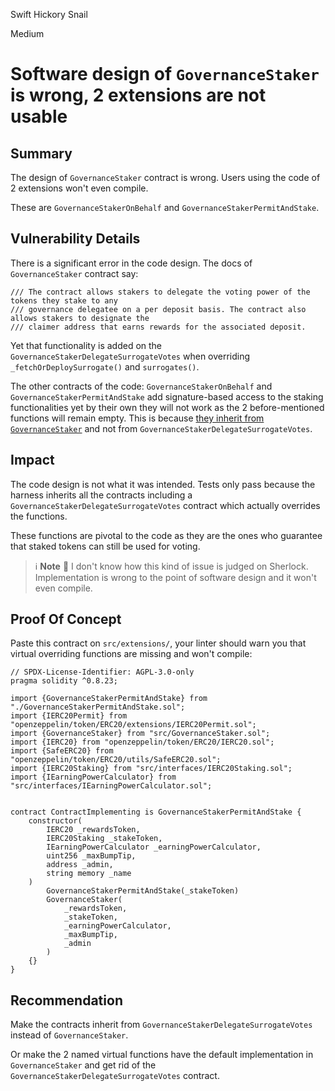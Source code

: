 Swift Hickory Snail

Medium

# Software design of `GovernanceStaker` is wrong, 2 extensions are not usable

## Summary

The design of `GovernanceStaker` contract is wrong. Users using the code of 2 extensions won't even compile.

These are `GovernanceStakerOnBehalf` and `GovernanceStakerPermitAndStake`.

## Vulnerability Details

There is a significant error in the code design. The docs of `GovernanceStaker` contract say:

```solidity
/// The contract allows stakers to delegate the voting power of the tokens they stake to any
/// governance delegatee on a per deposit basis. The contract also allows stakers to designate the
/// claimer address that earns rewards for the associated deposit.
```

Yet that functionality is added on the `GovernanceStakerDelegateSurrogateVotes` when overriding `_fetchOrDeploySurrogate()` and `surrogates()`.

The other contracts of the code: `GovernanceStakerOnBehalf` and `GovernanceStakerPermitAndStake` add signature-based access to the staking functionalities yet by their own they will not work as the 2 before-mentioned functions will remain empty. This is because [they inherit from `GovernanceStaker`](https://github.com/sherlock-audit/2024-11-tally/blob/main/staker/src/extensions/GovernanceStakerPermitAndStake.sol#L14) and not from `GovernanceStakerDelegateSurrogateVotes`.

## Impact

The code design is not what it was intended. Tests only pass because the harness inherits all the contracts including a `GovernanceStakerDelegateSurrogateVotes` contract which actually overrides the functions.

These functions are pivotal to the code as they are the ones who guarantee that staked tokens can still be used for voting.

> ℹ️ **Note** 📘 I don't know how this kind of issue is judged on Sherlock. Implementation is wrong to the point of software design and it won't even compile.

## Proof Of Concept

Paste this contract on `src/extensions/`, your linter should warn you that virtual overriding functions are missing and won't compile:

```solidity
// SPDX-License-Identifier: AGPL-3.0-only
pragma solidity ^0.8.23;

import {GovernanceStakerPermitAndStake} from "./GovernanceStakerPermitAndStake.sol";
import {IERC20Permit} from "openzeppelin/token/ERC20/extensions/IERC20Permit.sol";
import {GovernanceStaker} from "src/GovernanceStaker.sol";
import {IERC20} from "openzeppelin/token/ERC20/IERC20.sol";
import {SafeERC20} from "openzeppelin/token/ERC20/utils/SafeERC20.sol";
import {IERC20Staking} from "src/interfaces/IERC20Staking.sol";
import {IEarningPowerCalculator} from "src/interfaces/IEarningPowerCalculator.sol";


contract ContractImplementing is GovernanceStakerPermitAndStake {
    constructor(
        IERC20 _rewardsToken,
        IERC20Staking _stakeToken,
        IEarningPowerCalculator _earningPowerCalculator,
        uint256 _maxBumpTip,
        address _admin,
        string memory _name
    )
        GovernanceStakerPermitAndStake(_stakeToken)
        GovernanceStaker(
            _rewardsToken,
            _stakeToken,
            _earningPowerCalculator,
            _maxBumpTip,
            _admin
        )
    {}
}
```

## Recommendation

Make the contracts inherit from `GovernanceStakerDelegateSurrogateVotes` instead of `GovernanceStaker`.

Or make the 2 named virtual functions have the default implementation in `GovernanceStaker` and get rid of the `GovernanceStakerDelegateSurrogateVotes` contract.
